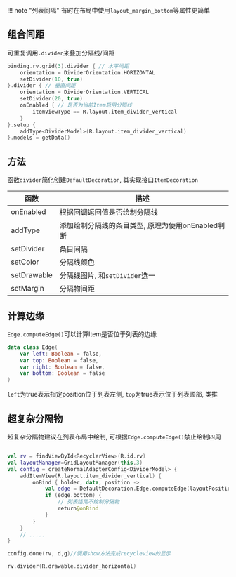 !!! note "列表间隔"
    有时在布局中使用`layout_margin_bottom`等属性更简单

## 组合间距

可重复调用`.divider`来叠加分隔线/间距

```kotlin
binding.rv.grid(3).divider { // 水平间距
    orientation = DividerOrientation.HORIZONTAL
    setDivider(10, true)
}.divider { // 垂直间距
    orientation = DividerOrientation.VERTICAL
    setDivider(20, true)
    onEnabled { // 是否为当前Item启用分隔线
        itemViewType == R.layout.item_divider_vertical
    }
}.setup {
    addType<DividerModel>(R.layout.item_divider_vertical)
}.models = getData()
```

## 方法

函数`divider`简化创建`DefaultDecoration`, 其实现接口`ItemDecoration`

| 函数 | 描述 |
|-|-|
| onEnabled | 根据回调返回值是否绘制分隔线 |
| addType | 添加绘制分隔线的条目类型, 原理为使用onEnabled判断 |
| setDivider | 条目间隔 |
| setColor | 分隔线颜色 |
| setDrawable | 分隔线图片, 和`setDivider`选一 |
| setMargin | 分隔物间距 |

## 计算边缘

`Edge.computeEdge()`可以计算Item是否位于列表的边缘

```kotlin
data class Edge(
    var left: Boolean = false,
    var top: Boolean = false,
    var right: Boolean = false,
    var bottom: Boolean = false
)
```

`left`为true表示指定position位于列表左侧, `top`为true表示位于列表顶部, 类推

## 超复杂分隔物
超复杂分隔物建议在列表布局中绘制, 可根据`Edge.computeEdge()`禁止绘制四周

```kotlin hl_lines="5"

val rv = findViewById<RecyclerView>(R.id.rv)
val layoutManager=GridLayoutManager(this,3)
val config = createNormalAdapterConfig<DividerModel> {
    addItemView(R.layout.item_divider_vertical) {
        onBind { holder, data, position ->
            val edge = DefaultDecoration.Edge.computeEdge(layoutPosition, layoutManager, false)
            if (edge.bottom) {
                // 列表结尾不绘制分隔物
                return@onBind
            }
        }
    }
    // .....
}

config.done(rv, d,g)//调用show方法完成recycleview的显示

rv.divider(R.drawable.divider_horizontal)

```
